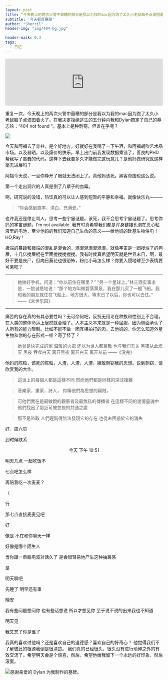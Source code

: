 ```yaml
---
layout: post
title: “今天晚上的两次火警中最糟的部分是我以为我的mac因为跑了太久小老鼠脑子点波图着火了"
subtitle: '今天极度暴躁'
author: "Sherril"
header-img: "img/404-bg.jpg"

header-mask: 0.3
tags:
  - 日记
---
```

<iframe allow="autoplay *; encrypted-media *;" frameborder="0" height="150" style="width:100%;max-width:660px;overflow:hidden;background:transparent;" sandbox="allow-forms allow-popups allow-same-origin allow-scripts allow-storage-access-by-user-activation allow-top-navigation-by-user-activation" src="https://embed.music.apple.com/hk/album/look-what-you-made-me-do/1440933849?i=1440934255"></iframe>

重复一次，今天晚上的两次火警中最糟的部分是我以为我的mac因为跑了太久小老鼠脑子点波图着火了。在我决定拒绝逃生的五分钟内我和Dylan商定了自己的墓志铭：“404 not found ”。基本上是种剽窃，但谁在乎呢？
    
![](https://i.imgur.com/DRPD22n.jpg)

今天和阿福去了赤柱，是个好地方，好就好在我喝了一下午酒，和阿福胡吹艺术品市场。以及暴晒，以及廉价的快乐。早上出门前我发现数据乘错了，善良的PHD帮我写了愚蠢的代码。这样下去我要多久才能做完这玩意儿？是他妈做研究就这样毫无进展吗？


阿福今天说，一旦你睁开了眼就无法闭上了。真他妈该死。黑客帝国也这么说。

第一个走出洞穴的人真是倒了八辈子的血霉。

啊，研究说的没错，热饮真的可以让人感到短暂的平静和幸福。就像快乐丸———


> “你会感到直率、清白、充满爱。”


也许我还是停止骂人，思考一些宇宙谜题。该死，我不会思考宇宙谜题了。思考你妈的宇宙谜题，I'm not available. 我有时真希望我们都是浑身链接孔泡在恶心粘液里的电池，至少他妈的我们知道自己生命的意义——给他妈的硅基生物供电！HO,Ray！

极端的暴躁和极端的混乱是混合的，混混混混混混混。就像宇宙是一团搅烂了的狗屎，十几亿搅屎棍在里面搅搅搅搅搅。我有时候真希望明天就是世界末日，啊，最好不要是丧尸，但向日葵花也很恐怖，粉红小马怎么样？你要入侵地球至少表情要可亲吧？


-------


> 她揣好手机，问道：“你以前住在哪里？”
> “另一个星球上。”林三酒实事求是，一脸诚恳地说：“那个地方叫做碧落黄泉，我在那儿买了一艘飞船。我和我的朋友就住在飞船上，地方很大，等末日了以后，你也可以去住。”
                                                        ——《末世乐园》


-------


痛苦的存在真的有其必要性吗？无可奈何吧，反抗无用论在种族和性别上不合理，在人类的整体命运上居然就合理了。人本主义本来就是一种屈服，因为侧面承认了人所有的能力限制。比如不能不做一团互相拍打的肉。去他妈的，你怎么知道外星生物和你的存在形式一样？奇了怪了？



> 她曾是快完成的家 温暖的火把
> 还以为世人都离散 也与我们无关
> 黑夜从此熄灭 黑夜 吞噬白天
> 离开黑夜 离开白天 离开从前
                         ——《没完》
                        
                        
他妈的陈粒，该死的陈粒，人渣，人渣，人渣，胆敢剽窃我的思想。说到剽窃，请欣赏我的大作。

> 這世上的每個人都是這樣不同
> 然而他們都是同樣的深沈複雜

> 音樂家，畫家，詩人，
> 你稱他們為思想的竊賊，

> 可他們實在是最敏銳的觀察者及最無私的傳播者
> 在這樣不同的幾億靈魂中
> 他們找出了那近可被忽視的共通之處

> 那不是盜取
> 人們遲鈍得無法發現它的存在
> 也從未困惑於它的消失

<bubble>

<p class="from-me last">好，周六见</p>

<p class="to-me last">到时候联系</p>

<center><p>今天 下午 10:51</p></center>

<p class="from-me last">明天几点 一起吃饭不</p>

<p class="to-me">七点吧怎么样</p>
<p class="to-me">再陪我吃一次麦麦？</p>
<p class="to-me last">（</p>

<p class="from-me">行</p>
<p class="from-me last">那七点直接麦麦见吧</p>

<p class="to-me last">好</p>

<p class="to-me">像是 不在和你聊天一样</p>
<p class="to-me last">好像是哪个陌生人</p>

<p class="from-me last">当你跟一串脑电波对话久了 是会很轻易地产生这种抽离感</p>

<p class="to-me">是</p>
<p class="to-me">明天聊吧</p>
<p class="to-me">先睡了 明早还有事</p>
<p class="to-me last">晚安</p>

<p class="from-me">我有些问题想问你 也有些话想说 所以才想见你 至于说不说的出来我也不知道</p>
<p class="from-me last">明天见</p>

<p class="from-me last">我又忘了你是谁了</p>
</bubble>


我真的喜欢过他吗？还是喜欢自己的道德感？喜欢自己的好奇心？
他觉得我们不了解彼此的根源我倒是很清楚。
我们真的已经很久，很久没有进行琐碎之外的有效交流了。希望明天会是个惊喜，然后，希望他给我留下一个永远的好印象，然后滚蛋。

![感谢亲爱的 Dylan 为我制作的墓碑。](https://i.imgur.com/wtouVFD.jpg)





